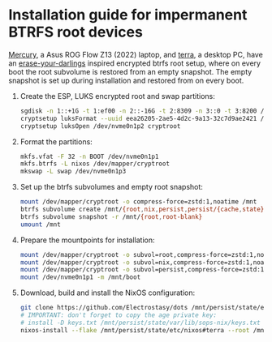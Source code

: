 # Installation guide for impermanent BTRFS root devices

[Mercury], a Asus ROG Flow Z13 (2022) laptop, and [terra], a desktop PC, have
an [erase-your-darlings] inspired encrypted btrfs root setup, where on every
boot the root subvolume is restored from an empty snapshot. The empty snapshot
is set up during installation and restored from on every boot.

1. Create the ESP, LUKS encrypted root and swap partitions:
   ```sh
   sgdisk -n 1::+1G -t 1:ef00 -n 2::-16G -t 2:8309 -n 3::0 -t 3:8200 /dev/nvme0n1
   cryptsetup luksFormat --uuid eea26205-2ae5-4d2c-9a13-32c7d9ae2421 /dev/nvme0n1p2
   cryptsetup luksOpen /dev/nvme0n1p2 cryptroot
   ```
2. Format the partitions:
   ```sh
   mkfs.vfat -F 32 -n BOOT /dev/nvme0n1p1
   mkfs.btrfs -L nixos /dev/mapper/cryptroot
   mkswap -L swap /dev/nvme0n1p3
   ```
3. Set up the btrfs subvolumes and empty root snapshot:
   ```sh
   mount /dev/mapper/cryptroot -o compress-force=zstd:1,noatime /mnt
   btrfs subvolume create /mnt/{root,nix,persist,persist/{cache,state}}
   btrfs subvolume snapshot -r /mnt/{root,root-blank}
   umount /mnt
   ```
4. Prepare the mountpoints for installation:
   ```sh
   mount /dev/mapper/cryptroot -o subvol=root,compress-force=zstd:1,noatime /mnt
   mount /dev/mapper/cryptroot -o subvol=nix,compress-force=zstd:1,noatime -m /mnt/nix
   mount /dev/mapper/cryptroot -o subvol=persist,compress-force=zstd:1,noatime -m /mnt/persist
   mount /dev/nvme0n1p1 -m /mnt/boot
   ```
5. Download, build and install the NixOS configuration:
   ```sh
   git clone https://github.com/Electrostasy/dots /mnt/persist/state/etc/nixos
   # IMPORTANT: don't forget to copy the age private key:
   # install -D keys.txt /mnt/persist/state/var/lib/sops-nix/keys.txt
   nixos-install --flake /mnt/persist/state/etc/nixos#terra --root /mnt --no-root-passwd
   ```

[erase-your-darlings]: https://grahamc.com/blog/erase-your-darlings/
[Mercury]: ./hosts/mercury/default.nix
[terra]: ./hosts/terra/default.nix
